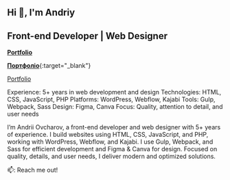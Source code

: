 ## Hi 👋, I'm Andriy

<h2>Front-end Developer | Web Designer</h2>
<a href="https://ovcharov-portfolio.webflow.io/" target="_blank"><strong>Portfolio</strong></a>



[**Портфоліо**](https://ovcharov-portfolio.webflow.io/){:target="_blank"}

[Portfolio](https://ovcharov-portfolio.webflow.io/)

Experience: 5+ years in web development and design
Technologies: HTML, CSS, JavaScript, PHP
Platforms: WordPress, Webflow, Kajabi
Tools: Gulp, Webpack, Sass
Design: Figma, Canva
Focus: Quality, attention to detail, and user needs

I’m Andrii Ovcharov, a front-end developer and web designer with 5+ years of experience. I build websites using HTML, CSS, JavaScript, and PHP, working with WordPress, Webflow, and Kajabi. I use Gulp, Webpack, and Sass for efficient development and Figma & Canva for design. Focused on quality, details, and user needs, I deliver modern and optimized solutions.



📫: Reach me out!


